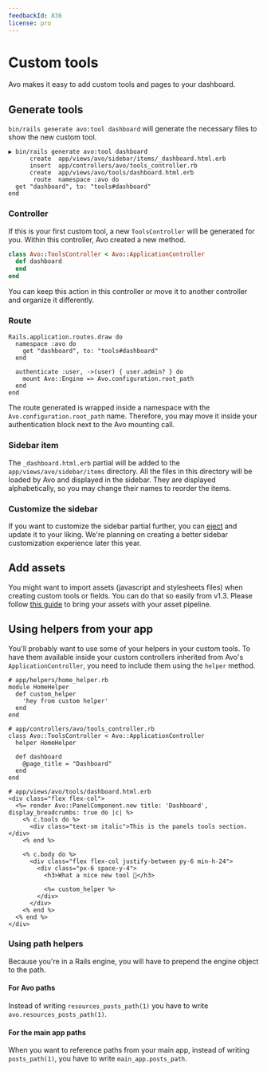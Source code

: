 ```yaml
---
feedbackId: 836
license: pro
---
```


# Custom tools

Avo makes it easy to add custom tools and pages to your dashboard.

## Generate tools

`bin/rails generate avo:tool dashboard` will generate the necessary files to show the new custom tool.

```bash{2-6}
▶ bin/rails generate avo:tool dashboard
      create  app/views/avo/sidebar/items/_dashboard.html.erb
      insert  app/controllers/avo/tools_controller.rb
      create  app/views/avo/tools/dashboard.html.erb
       route  namespace :avo do
  get "dashboard", to: "tools#dashboard"
end
```

### Controller

If this is your first custom tool, a new `ToolsController` will be generated for you. Within this controller, Avo created a new method.

```ruby
class Avo::ToolsController < Avo::ApplicationController
  def dashboard
  end
end
```

You can keep this action in this controller or move it to another controller and organize it differently.

### Route

```ruby{2-4}
Rails.application.routes.draw do
  namespace :avo do
    get "dashboard", to: "tools#dashboard"
  end

  authenticate :user, ->(user) { user.admin? } do
    mount Avo::Engine => Avo.configuration.root_path
  end
end
```

The route generated is wrapped inside a namespace with the `Avo.configuration.root_path` name. Therefore, you may move it inside your authentication block next to the Avo mounting call.

### Sidebar item

The `_dashboard.html.erb` partial will be added to the `app/views/avo/sidebar/items` directory. All the files in this directory will be loaded by Avo and displayed in the sidebar. They are displayed alphabetically, so you may change their names to reorder the items.

### Customize the sidebar

If you want to customize the sidebar partial further, you can [eject](./customization.html#eject-views) and update it to your liking. We're planning on creating a better sidebar customization experience later this year.

## Add assets

You might want to import assets (javascript and stylesheets files) when creating custom tools or fields. You can do that so easily from v1.3. Please follow [this guide](./custom-asset-pipeline.html) to bring your assets with your asset pipeline.


## Using helpers from your app

You'll probably want to use some of your helpers in your custom tools. To have them available inside your custom controllers inherited from Avo's `ApplicationController`, you need to include them using the `helper` method.

```ruby{3-5,10}
# app/helpers/home_helper.rb
module HomeHelper
  def custom_helper
    'hey from custom helper'
  end
end

# app/controllers/avo/tools_controller.rb
class Avo::ToolsController < Avo::ApplicationController
  helper HomeHelper

  def dashboard
    @page_title = "Dashboard"
  end
end
```

```erb{13}
# app/views/avo/tools/dashboard.html.erb
<div class="flex flex-col">
  <%= render Avo::PanelComponent.new title: 'Dashboard', display_breadcrumbs: true do |c| %>
    <% c.tools do %>
      <div class="text-sm italic">This is the panels tools section.</div>
    <% end %>

    <% c.body do %>
      <div class="flex flex-col justify-between py-6 min-h-24">
        <div class="px-6 space-y-4">
          <h3>What a nice new tool 👋</h3>

          <%= custom_helper %>
        </div>
      </div>
    <% end %>
  <% end %>
</div>
```

### Using path helpers

Because you're in a Rails engine, you will have to prepend the engine object to the path.

#### For Avo paths

Instead of writing `resources_posts_path(1)` you have to write `avo.resources_posts_path(1)`.

#### For the main app paths

When you want to reference paths from your main app, instead of writing `posts_path(1)`, you have to write `main_app.posts_path`.
